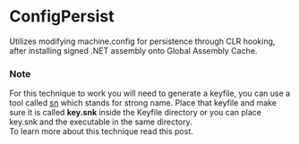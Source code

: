 # ConfigPersist

Utilizes modifying machine.config for persistence through CLR hooking, after installing signed .NET assembly
onto Global Assembly Cache. 

### Note

For this technique to work you will need to generate a 
keyfile, you can use a tool called [sn](https://docs.microsoft.com/en-us/dotnet/framework/tools/sn-exe-strong-name-tool) which stands for strong name.
Place that keyfile and make sure it is called **key.snk** inside the Keyfile 
directory or you can place key.snk and the executable in the same directory.
<br/>
To learn more about this technique read this post.

